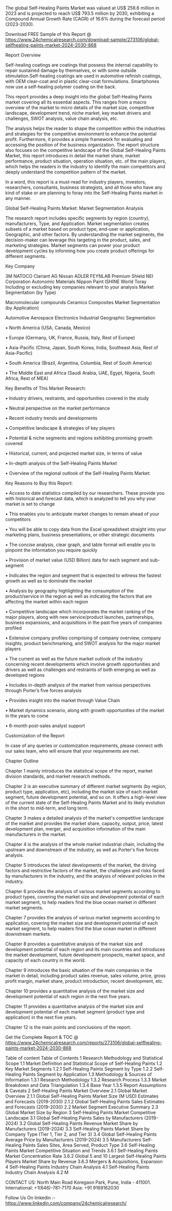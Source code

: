 The global Self-Healing Paints Market was valued at US$ 258.6 million in 2023 and is projected to reach US$ 793.5 million by 2030, exhibiting a Compound Annual Growth Rate (CAGR) of 16.6% during the forecast period (2023-2030).

Download FREE Sample of this Report @ https://www.24chemicalresearch.com/download-sample/273106/global-selfhealing-paints-market-2024-2030-868

Report Overview

Self-healing coatings are coatings that possess the internal capability to repair sustained damage by themselves, or with some outside stimulation.Self-healing coatings are used in automotive refinish coatings, with OEM clear-coat and in plastic clear-coat formulations. Smartphones now use a self-healing polymer coating on the back.

This report provides a deep insight into the global Self-Healing Paints market covering all its essential aspects. This ranges from a macro overview of the market to micro details of the market size, competitive landscape, development trend, niche market, key market drivers and challenges, SWOT analysis, value chain analysis, etc.

The analysis helps the reader to shape the competition within the industries and strategies for the competitive environment to enhance the potential profit. Furthermore, it provides a simple framework for evaluating and accessing the position of the business organization. The report structure also focuses on the competitive landscape of the Global Self-Healing Paints Market, this report introduces in detail the market share, market performance, product situation, operation situation, etc. of the main players, which helps the readers in the industry to identify the main competitors and deeply understand the competition pattern of the market.

In a word, this report is a must-read for industry players, investors, researchers, consultants, business strategists, and all those who have any kind of stake or are planning to foray into the Self-Healing Paints market in any manner.

Global Self-Healing Paints Market: Market Segmentation Analysis

The research report includes specific segments by region (country), manufacturers, Type, and Application. Market segmentation creates subsets of a market based on product type, end-user or application, Geographic, and other factors. By understanding the market segments, the decision-maker can leverage this targeting in the product, sales, and marketing strategies. Market segments can power your product development cycles by informing how you create product offerings for different segments.

Key Company

3M
NATOCO
Clariant AG
Nissan
ADLER
FEYNLAB
Premium Shield
NEI Corporation
Autonomic Materials
Nippon Paint
ISHINE World
Toray
Including or excluding key companies relevant to your analysis
Market Segmentation (by Type)

Macromolecular compounds
Ceramics
Composites
Market Segmentation (by Application)

Automotive
Aerospace
Electronics
Industrial
Geographic Segmentation

• North America (USA, Canada, Mexico)

• Europe (Germany, UK, France, Russia, Italy, Rest of Europe)

• Asia-Pacific (China, Japan, South Korea, India, Southeast Asia, Rest of Asia-Pacific)

• South America (Brazil, Argentina, Columbia, Rest of South America)

• The Middle East and Africa (Saudi Arabia, UAE, Egypt, Nigeria, South Africa, Rest of MEA)

Key Benefits of This Market Research:

• Industry drivers, restraints, and opportunities covered in the study

• Neutral perspective on the market performance

• Recent industry trends and developments

• Competitive landscape & strategies of key players

• Potential & niche segments and regions exhibiting promising growth covered

• Historical, current, and projected market size, in terms of value

• In-depth analysis of the Self-Healing Paints Market

• Overview of the regional outlook of the Self-Healing Paints Market:

Key Reasons to Buy this Report:

• Access to date statistics compiled by our researchers. These provide you with historical and forecast data, which is analyzed to tell you why your market is set to change

• This enables you to anticipate market changes to remain ahead of your competitors

• You will be able to copy data from the Excel spreadsheet straight into your marketing plans, business presentations, or other strategic documents

• The concise analysis, clear graph, and table format will enable you to pinpoint the information you require quickly

• Provision of market value (USD Billion) data for each segment and sub-segment

• Indicates the region and segment that is expected to witness the fastest growth as well as to dominate the market

• Analysis by geography highlighting the consumption of the product/service in the region as well as indicating the factors that are affecting the market within each region

• Competitive landscape which incorporates the market ranking of the major players, along with new service/product launches, partnerships, business expansions, and acquisitions in the past five years of companies profiled

• Extensive company profiles comprising of company overview, company insights, product benchmarking, and SWOT analysis for the major market players

• The current as well as the future market outlook of the industry concerning recent developments which involve growth opportunities and drivers as well as challenges and restraints of both emerging as well as developed regions

• Includes in-depth analysis of the market from various perspectives through Porter’s five forces analysis

• Provides insight into the market through Value Chain

• Market dynamics scenario, along with growth opportunities of the market in the years to come

• 6-month post-sales analyst support

Customization of the Report

In case of any queries or customization requirements, please connect with our sales team, who will ensure that your requirements are met.

Chapter Outline

Chapter 1 mainly introduces the statistical scope of the report, market division standards, and market research methods.

Chapter 2 is an executive summary of different market segments (by region, product type, application, etc), including the market size of each market segment, future development potential, and so on. It offers a high-level view of the current state of the Self-Healing Paints Market and its likely evolution in the short to mid-term, and long term.

Chapter 3 makes a detailed analysis of the market's competitive landscape of the market and provides the market share, capacity, output, price, latest development plan, merger, and acquisition information of the main manufacturers in the market.

Chapter 4 is the analysis of the whole market industrial chain, including the upstream and downstream of the industry, as well as Porter's five forces analysis.

Chapter 5 introduces the latest developments of the market, the driving factors and restrictive factors of the market, the challenges and risks faced by manufacturers in the industry, and the analysis of relevant policies in the industry.

Chapter 6 provides the analysis of various market segments according to product types, covering the market size and development potential of each market segment, to help readers find the blue ocean market in different market segments.

Chapter 7 provides the analysis of various market segments according to application, covering the market size and development potential of each market segment, to help readers find the blue ocean market in different downstream markets.

Chapter 8 provides a quantitative analysis of the market size and development potential of each region and its main countries and introduces the market development, future development prospects, market space, and capacity of each country in the world.

Chapter 9 introduces the basic situation of the main companies in the market in detail, including product sales revenue, sales volume, price, gross profit margin, market share, product introduction, recent development, etc.

Chapter 10 provides a quantitative analysis of the market size and development potential of each region in the next five years.

Chapter 11 provides a quantitative analysis of the market size and development potential of each market segment (product type and application) in the next five years.

Chapter 12 is the main points and conclusions of the report.

Get the Complete Report & TOC @ https://www.24chemicalresearch.com/reports/273106/global-selfhealing-paints-market-2024-2030-868

Table of content
Table of Contents
1 Research Methodology and Statistical Scope
1.1 Market Definition and Statistical Scope of Self-Healing Paints
1.2 Key Market Segments
1.2.1 Self-Healing Paints Segment by Type
1.2.2 Self-Healing Paints Segment by Application
1.3 Methodology & Sources of Information
1.3.1 Research Methodology
1.3.2 Research Process
1.3.3 Market Breakdown and Data Triangulation
1.3.4 Base Year
1.3.5 Report Assumptions & Caveats
2 Self-Healing Paints Market Overview
2.1 Global Market Overview
2.1.1 Global Self-Healing Paints Market Size (M USD) Estimates and Forecasts (2019-2030)
2.1.2 Global Self-Healing Paints Sales Estimates and Forecasts (2019-2030)
2.2 Market Segment Executive Summary
2.3 Global Market Size by Region
3 Self-Healing Paints Market Competitive Landscape
3.1 Global Self-Healing Paints Sales by Manufacturers (2019-2024)
3.2 Global Self-Healing Paints Revenue Market Share by Manufacturers (2019-2024)
3.3 Self-Healing Paints Market Share by Company Type (Tier 1, Tier 2, and Tier 3)
3.4 Global Self-Healing Paints Average Price by Manufacturers (2019-2024)
3.5 Manufacturers Self-Healing Paints Sales Sites, Area Served, Product Type
3.6 Self-Healing Paints Market Competitive Situation and Trends
3.6.1 Self-Healing Paints Market Concentration Rate
3.6.2 Global 5 and 10 Largest Self-Healing Paints Players Market Share by Revenue
3.6.3 Mergers & Acquisitions, Expansion
4 Self-Healing Paints Industry Chain Analysis
4.1 Self-Healing Paints Industry Chain Analysis
4.2 M

CONTACT US:
North Main Road Koregaon Park, Pune, India - 411001.
International: +1(646)-781-7170
Asia: +91 9169162030

Follow Us On linkedin :- https://www.linkedin.com/company/24chemicalresearch/
